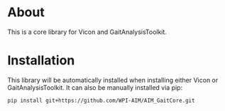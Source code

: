 # About 
This is a core library for Vicon and GaitAnalysisToolkit.

# Installation
This library will be automatically installed when installing either Vicon or GaitAnalysisToolkit.
It can also be manually installed via pip:
```bash
pip install git+https://github.com/WPI-AIM/AIM_GaitCore.git
```
